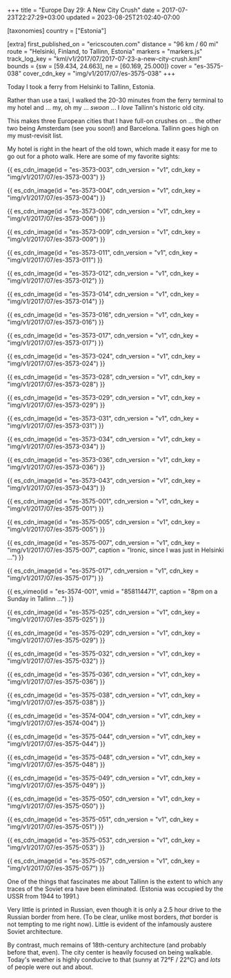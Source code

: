 +++
title = "Europe Day 29: A New City Crush"
date = 2017-07-23T22:27:29+03:00
updated = 2023-08-25T21:02:40-07:00

[taxonomies]
country = ["Estonia"]

[extra]
first_published_on = "ericscouten.com"
distance = "96 km / 60 mi"
route = "Helsinki, Finland, to Tallinn, Estonia"
markers = "markers.js"
track_log_key = "kml/v1/2017/07/2017-07-23-a-new-city-crush.kml"
bounds = {sw = [59.434, 24.663], ne = [60.169, 25.000]}
cover = "es-3575-038"
cover_cdn_key = "img/v1/2017/07/es-3575-038"
+++

Today I took a ferry from Helsinki to Tallinn, Estonia.

<!-- more -->

Rather than use a taxi, I walked the 20-30 minutes from the ferry terminal to my hotel and ... my, oh my ... _swoon_ ... I _love_ Tallinn's historic old city.

This makes three European cities that I have full-on crushes on ... the other two being Amsterdam (see you soon!) and Barcelona. Tallinn goes high on my must-revisit list.

My hotel is right in the heart of the old town, which made it easy for me to go out for a photo walk. Here are some of my favorite sights:

{{ es_cdn_image(id = "es-3573-003", cdn_version = "v1", cdn_key = "img/v1/2017/07/es-3573-003") }}

{{ es_cdn_image(id = "es-3573-004", cdn_version = "v1", cdn_key = "img/v1/2017/07/es-3573-004") }}

{{ es_cdn_image(id = "es-3573-006", cdn_version = "v1", cdn_key = "img/v1/2017/07/es-3573-006") }}

{{ es_cdn_image(id = "es-3573-009", cdn_version = "v1", cdn_key = "img/v1/2017/07/es-3573-009") }}

{{ es_cdn_image(id = "es-3573-011", cdn_version = "v1", cdn_key = "img/v1/2017/07/es-3573-011") }}

{{ es_cdn_image(id = "es-3573-012", cdn_version = "v1", cdn_key = "img/v1/2017/07/es-3573-012") }}

{{ es_cdn_image(id = "es-3573-014", cdn_version = "v1", cdn_key = "img/v1/2017/07/es-3573-014") }}

{{ es_cdn_image(id = "es-3573-016", cdn_version = "v1", cdn_key = "img/v1/2017/07/es-3573-016") }}

{{ es_cdn_image(id = "es-3573-017", cdn_version = "v1", cdn_key = "img/v1/2017/07/es-3573-017") }}

{{ es_cdn_image(id = "es-3573-024", cdn_version = "v1", cdn_key = "img/v1/2017/07/es-3573-024") }}

{{ es_cdn_image(id = "es-3573-028", cdn_version = "v1", cdn_key = "img/v1/2017/07/es-3573-028") }}

{{ es_cdn_image(id = "es-3573-029", cdn_version = "v1", cdn_key = "img/v1/2017/07/es-3573-029") }}

{{ es_cdn_image(id = "es-3573-031", cdn_version = "v1", cdn_key = "img/v1/2017/07/es-3573-031") }}

{{ es_cdn_image(id = "es-3573-034", cdn_version = "v1", cdn_key = "img/v1/2017/07/es-3573-034") }}

{{ es_cdn_image(id = "es-3573-036", cdn_version = "v1", cdn_key = "img/v1/2017/07/es-3573-036") }}

{{ es_cdn_image(id = "es-3573-043", cdn_version = "v1", cdn_key = "img/v1/2017/07/es-3573-043") }}

{{ es_cdn_image(id = "es-3575-001", cdn_version = "v1", cdn_key = "img/v1/2017/07/es-3575-001") }}

{{ es_cdn_image(id = "es-3575-005", cdn_version = "v1", cdn_key = "img/v1/2017/07/es-3575-005") }}

{{ es_cdn_image(id = "es-3575-007", cdn_version = "v1", cdn_key = "img/v1/2017/07/es-3575-007", caption = "Ironic, since I was just in Helsinki …") }}

{{ es_cdn_image(id = "es-3575-017", cdn_version = "v1", cdn_key = "img/v1/2017/07/es-3575-017") }}

{{ es_vimeo(id = "es-3574-001", vmid = "858114471", caption = "8pm on a Sunday in Tallinn …") }}

{{ es_cdn_image(id = "es-3575-025", cdn_version = "v1", cdn_key = "img/v1/2017/07/es-3575-025") }}

{{ es_cdn_image(id = "es-3575-029", cdn_version = "v1", cdn_key = "img/v1/2017/07/es-3575-029") }}

{{ es_cdn_image(id = "es-3575-032", cdn_version = "v1", cdn_key = "img/v1/2017/07/es-3575-032") }}

{{ es_cdn_image(id = "es-3575-036", cdn_version = "v1", cdn_key = "img/v1/2017/07/es-3575-036") }}

{{ es_cdn_image(id = "es-3575-038", cdn_version = "v1", cdn_key = "img/v1/2017/07/es-3575-038") }}

{{ es_cdn_image(id = "es-3574-004", cdn_version = "v1", cdn_key = "img/v1/2017/07/es-3574-004") }}

{{ es_cdn_image(id = "es-3575-044", cdn_version = "v1", cdn_key = "img/v1/2017/07/es-3575-044") }}

{{ es_cdn_image(id = "es-3575-048", cdn_version = "v1", cdn_key = "img/v1/2017/07/es-3575-048") }}

{{ es_cdn_image(id = "es-3575-049", cdn_version = "v1", cdn_key = "img/v1/2017/07/es-3575-049") }}

{{ es_cdn_image(id = "es-3575-050", cdn_version = "v1", cdn_key = "img/v1/2017/07/es-3575-050") }}

{{ es_cdn_image(id = "es-3575-051", cdn_version = "v1", cdn_key = "img/v1/2017/07/es-3575-051") }}

{{ es_cdn_image(id = "es-3575-053", cdn_version = "v1", cdn_key = "img/v1/2017/07/es-3575-053") }}

{{ es_cdn_image(id = "es-3575-057", cdn_version = "v1", cdn_key = "img/v1/2017/07/es-3575-057") }}

One of the things that fascinates me about Tallinn is the extent to which any traces of the Soviet era have been eliminated. (Estonia was occupied by the USSR from 1944 to 1991.)

Very little is printed in Russian, even though it is only a 2.5 hour drive to the Russian border from here. (To be clear, unlike most borders, _that_ border is not tempting to me right now). Little is evident of the infamously austere Soviet architecture.

By contrast, much remains of 18th-century architecture (and probably before that, even). The city center is heavily focused on being walkable. Today's weather is highly conducive to that (sunny at 72°F / 22°C) and _lots_ of people were out and about.
